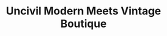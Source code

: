 ---
title: "Uncivil Modern Meets Vintage Boutique"
url: /springfield/uncivil-modern-meets-vintage-boutique/
shop: Kleidung
---